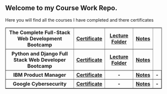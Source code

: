 ## Welcome to my Course Work Repo.
Here you will find all the courses I have completed and there certificates <br>

<table border="1">
    <tr>
    <th>The Complete Full-Stack Web Development Bootcamp</th>
    <th><a href="https://www.udemy.com/certificate/UC-8258fd88-a83f-4da8-9f54-d720489beb20/">Certificate</a></th>
    <th><a href="/the-complete-full-stack-web-development-bootcamp/">Lecture Folder</a></th>
    <th><a href="#">Notes</a></th>
    </tr>
    <tr>
    <th>Python and Django Full Stack Web Developer Bootcamp</th>
    <th><a href="https://www.udemy.com/certificate/UC-bd597a86-246f-43e5-83f7-360c4b9be60a/">Certificate</a></th>
    <th><a href="#">Lecture Folder</a></th>
    <th><a href="#">Notes</a></th>
    </tr>
    <tr>
    <th>IBM Product Manager</th>
    <th><a href="#">Certificate</a></th>
    <th>-</th>
    <th><a href="#">Notes</a></th>
    <th>-</th>
    </tr>
    <tr>
    <th>Google Cybersecurity</th>
    <th><a href="#">Certificate</a></th>
    <th>-</th>
    <th><a href="#">Notes</a></th>
    <th>-</th>
    </tr>

</table>